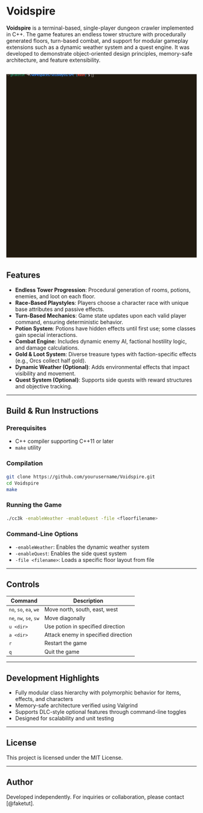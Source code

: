 
# Voidspire

**Voidspire** is a terminal-based, single-player dungeon crawler implemented in C++. The game features an endless tower structure with procedurally generated floors, turn-based combat, and support for modular gameplay extensions such as a dynamic weather system and a quest engine. It was developed to demonstrate object-oriented design principles, memory-safe architecture, and feature extensibility.

![](./Animation.gif)
---

## Features

- **Endless Tower Progression**: Procedural generation of rooms, potions, enemies, and loot on each floor.
- **Race-Based Playstyles**: Players choose a character race with unique base attributes and passive effects.
- **Turn-Based Mechanics**: Game state updates upon each valid player command, ensuring deterministic behavior.
- **Potion System**: Potions have hidden effects until first use; some classes gain special interactions.
- **Combat Engine**: Includes dynamic enemy AI, factional hostility logic, and damage calculations.
- **Gold & Loot System**: Diverse treasure types with faction-specific effects (e.g., Orcs collect half gold).
- **Dynamic Weather (Optional)**: Adds environmental effects that impact visibility and movement.
- **Quest System (Optional)**: Supports side quests with reward structures and objective tracking.

---

## Build & Run Instructions

### Prerequisites
- C++ compiler supporting C++11 or later
- `make` utility

### Compilation
```bash
git clone https://github.com/yourusername/Voidspire.git
cd Voidspire
make
```

### Running the Game
```bash
./cc3k -enableWeather -enableQuest -file <floorfilename>
```

### Command-Line Options
- `-enableWeather`: Enables the dynamic weather system
- `-enableQuest`: Enables the side quest system
- `-file <filename>`: Loads a specific floor layout from file

---

## Controls

| Command          | Description                                |
|------------------|--------------------------------------------|
| `no`, `so`, `ea`, `we` | Move north, south, east, west          |
| `ne`, `nw`, `se`, `sw` | Move diagonally                        |
| `u <dir>`        | Use potion in specified direction          |
| `a <dir>`        | Attack enemy in specified direction        |
| `r`              | Restart the game                           |
| `q`              | Quit the game                              |

---

## Development Highlights

- Fully modular class hierarchy with polymorphic behavior for items, effects, and characters
- Memory-safe architecture verified using Valgrind
- Supports DLC-style optional features through command-line toggles
- Designed for scalability and unit testing

---

## License

This project is licensed under the MIT License.

---

## Author

Developed independently. For inquiries or collaboration, please contact [@faketut].
